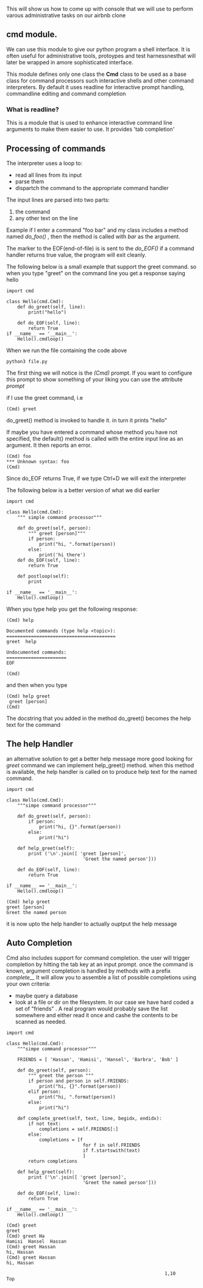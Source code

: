 This will show us how to come up with  console that we will use to perform varous administrative tasks on our airbnb clone

## cmd module.
We can use this module to give our python program a shell interface. It is often useful for administrative tools, protoypes and test harnessnesthat will later be wrapped in amore sophisticated interface.

This module defines only one class the **Cmd** class to be used as a base class for command processors such interactive shells and other command interpreters. 
By default it uses readline for interactive prompt handling, commandline editing and command completion

### What is readline?
This is a module that is used to enhance interactive command line arguments to make them easier to use. It provides 'tab completion'

## Processing of commands
The interpreter uses a loop to:
 - read all lines from its input
 - parse them
 - dispartch the command to the appropriate command handler

The input lines are parsed into two parts:
1. the command
1. any other text on the line

Example if I enter a command "foo bar" and my class includes a method named *do_foo()* , then the method is called with *bar* as the argument.

The marker to the EOF(end-of-file) is is sent to the *do_EOF()* if a command handler returns true value, the program will exit cleanly.

The following below is a small example that support the greet command. so when you type "greet" on the command line you get a response saying hello
```
import cmd

class Hello(cmd.Cmd):
	def do_greet(self, line):
		print("hello")
	
	def do_EOF(self, line):
		return True
if __name__ == '__main__':
	Hello().cmdloop()
```

When we run the file containing the code above
```
python3 file.py
```
The first thing we will notice is the *(Cmd)* prompt. If you want to configure this prompt to show something of your liking you can use the attribute *prompt* 

if I use the greet command, i.e 
```
(Cmd) greet
```
do_greet() method is invoked to handle it. in turn it prints "hello"

If maybe you have entered a command whose method you have not specified, the default() method is called with the entire input line as an argument. It then reports an error.

```
(Cmd) foo
*** Unknown syntax: foo
(Cmd) 
```
Since do_EOF returns True, if we type Ctrl+D we will exit the interpreter

The following below is a better version of what we did earlier

```
import cmd

class Hello(cmd.Cmd):
	""" simple command processor"""
	
	def do_greet(self, person):
		""" greet [person]"""
		if person:
			print("hi, ".format(person))
		else:
			print('hi there')
	def do_EOF(self, line):
		return True
	
	def postloop(self):
		print

if __name__ == '__main__':
	Hello().cmdloop()
```
When you type help you get the following response:

```
(Cmd) help

Documented commands (type help <topic>):
========================================
greet  help

Undocumented commands:
======================
EOF

(Cmd)
```
and then when you type
```
(Cmd) help greet
 greet [person]
(Cmd)
```
The docstring that you added in the method do_greet() becomes the help text for the command

## The help Handler
an alternative solution to get a better help message more good looking for *greet* command we can implement help_greet() method. when this method is available, the help handler is called on to produce help text for the named command.

```
import cmd

class Hello(cmd.Cmd):
    """simpe command processor"""

    def do_greet(self, person):
        if person:
            print("hi, {}".format(person))
        else:
            print("hi")

    def help_greet(self):
        print ('\n'.join([ 'greet [person]',
                            'Greet the named person']))

    def do_EOF(self, line):
        return True

if __name__ == '__main__':
    Hello().cmdloop()
```
```
(Cmd) help greet
greet [person]
Greet the named person
```
it is now upto the help handler to actually ouptput the help message

## Auto Completion

Cmd also includes support for command completion. the user will trigger completion by hitting the tab key at an input prompt.
once the command is known, argument completion is handled by methods with a prefix *complete__* It will allow you to assemble a list of possible completions using your own criteria:
 - maybe query a database
 - look at a file or dir on the filesystem.
In our case we have hard coded a set of "friends" . A real program would probably save the list somewhere and either read it once and cashe the contents to be scanned as needed.
 

```
import cmd

class Hello(cmd.Cmd):
    """simpe command processor"""

    FRIENDS = [ 'Hassan', 'Hamisi', 'Hansel', 'Barbra', 'Bob' ]

    def do_greet(self, person):
        """ greet the person """
        if person and person in self.FRIENDS:
            print("hi, {}".format(person))
        elif person:
            print("hi, ".format(person))
        else:
            print("hi")

    def complete_greet(self, text, line, begidx, endidx):
        if not text:
            completions = self.FRIENDS[:]
        else:
            completions = [f
                            for f in self.FRIENDS
                            if f.startswith(text)
                            ]
        return completions

    def help_greet(self):
        print ('\n'.join([ 'greet [person]',
                            'Greet the named person']))

    def do_EOF(self, line):
        return True

if __name__ == '__main__':
    Hello().cmdloop()
```
```
(Cmd) greet
greet
(Cmd) greet Ha
Hamisi  Hansel  Hassan  
(Cmd) greet Hassan
hi, Hassan
(Cmd) greet Hassan
hi, Hassan
```

                                                              1,10          Top


